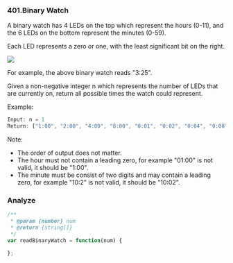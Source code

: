 ### 401.Binary Watch

A binary watch has 4 LEDs on the top which represent the hours (0-11), and the 6 LEDs on the bottom represent the minutes (0-59).

Each LED represents a zero or one, with the least significant bit on the right.

![](https://upload.wikimedia.org/wikipedia/commons/8/8b/Binary_clock_samui_moon.jpg)

For example, the above binary watch reads "3:25".

Given a non-negative integer n which represents the number of LEDs that are currently on, return all possible times the watch could represent.

Example:

```js
Input: n = 1
Return: ["1:00", "2:00", "4:00", "8:00", "0:01", "0:02", "0:04", "0:08", "0:16", "0:32"]
```

Note:
* The order of output does not matter.
* The hour must not contain a leading zero, for example "01:00" is not valid, it should be "1:00".
* The minute must be consist of two digits and may contain a leading zero, for example "10:2" is not valid, it should be "10:02".

### Analyze

```js
/**
 * @param {number} num
 * @return {string[]}
 */
var readBinaryWatch = function(num) {

};
```